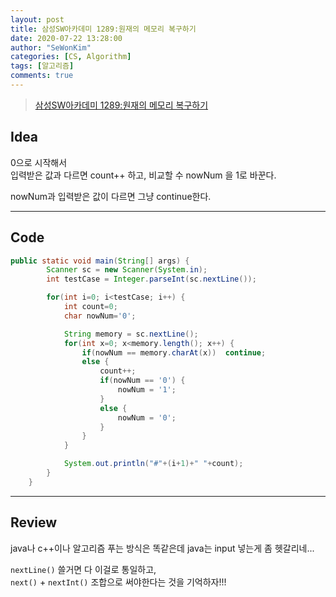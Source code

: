 ```yaml
---
layout: post
title: 삼성SW아카데미 1289:원재의 메모리 복구하기
date: 2020-07-22 13:28:00
author: "SeWonKim"
categories: [CS, Algorithm]
tags: [알고리즘]
comments: true
---
```


> [삼성SW아카데미 1289:원재의 메모리 복구하기](https://swexpertacademy.com/main/code/problem/problemDetail.do?contestProbId=AV19AcoKI9sCFAZN)

## Idea

0으로 시작해서  
입력받은 값과 다르면 count++ 하고, 비교할 수 nowNum 을 1로 바꾼다.

nowNum과 입력받은 값이 다르면 그냥 continue한다.

---

## Code

```java
public static void main(String[] args) {
		Scanner sc = new Scanner(System.in);
		int testCase = Integer.parseInt(sc.nextLine());

		for(int i=0; i<testCase; i++) {
			int count=0;
			char nowNum='0';

			String memory = sc.nextLine();
			for(int x=0; x<memory.length(); x++) {
				if(nowNum == memory.charAt(x))	continue;
				else {
					count++;
					if(nowNum == '0') {
						nowNum = '1';
					}
					else {
						nowNum = '0';
					}
				}
			}

			System.out.println("#"+(i+1)+" "+count);
		}
	}
```

---

## Review

java나 c++이나 알고리즘 푸는 방식은 똑같은데 java는 input 넣는게 좀 헷갈리네...

`nextLine()` 쓸거면 다 이걸로 통일하고,  
`next()` + `nextInt()` 조합으로 써야한다는 것을 기억하자!!!

